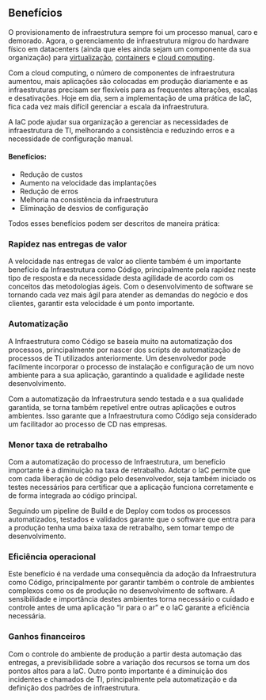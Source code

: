 
Benefícios
----------

O provisionamento de infraestrutura sempre foi um processo manual, caro e demorado. Agora, o gerenciamento de infraestrutura migrou do hardware físico em datacenters (ainda que eles ainda sejam um componente da sua organização) para [virtualização](https://www.redhat.com/pt-br/topics/virtualization/what-is-virtualization), [containers](https://www.redhat.com/pt-br/topics/containers/whats-a-linux-container) e [cloud computing](https://www.redhat.com/pt-br/topics/cloud). 

Com a cloud computing, o número de componentes de infraestrutura aumentou, mais aplicações são colocadas em produção diariamente e as infraestruturas precisam ser flexíveis para as frequentes alterações, escalas e desativações. Hoje em dia, sem a implementação de uma prática de IaC, fica cada vez mais difícil gerenciar a escala da infraestrutura.

A IaC pode ajudar sua organização a gerenciar as necessidades de infraestrutura de TI, melhorando a consistência e reduzindo erros e a necessidade de configuração manual.

#### Benefícios:

*   Redução de custos
*   Aumento na velocidade das implantações
*   Redução de erros 
*   Melhoria na consistência da infraestrutura
*   Eliminação de desvios de configuração

Todos esses benefícios podem ser descritos de maneira prática:

### Rapidez nas entregas de valor

A velocidade nas entregas de valor ao cliente também é um importante benefício da Infraestrutura como Código, principalmente pela rapidez neste tipo de resposta e da necessidade desta agilidade de acordo com os conceitos das metodologias ágeis. Com o desenvolvimento de software se tornando cada vez mais ágil para atender as demandas do negócio e dos clientes, garantir esta velocidade é um ponto importante.

### Automatização

A Infraestrutura como Código se baseia muito na automatização dos processos, principalmente por nascer dos scripts de automatização de processos de TI utilizados anteriormente. Um desenvolvedor pode facilmente incorporar o processo de instalação e configuração de um novo ambiente para a sua aplicação, garantindo a qualidade e agilidade neste desenvolvimento.

Com a automatização da Infraestrutura sendo testada e a sua qualidade garantida, se torna também repetível entre outras aplicações e outros ambientes. Isso garante que a Infraestrutura como Código seja considerado um facilitador ao processo de CD nas empresas.

### Menor taxa de retrabalho

Com a automatização do processo de Infraestrutura, um benefício importante é a diminuição na taxa de retrabalho. Adotar o IaC permite que com cada liberação de código pelo desenvolvedor, seja também iniciado os testes necessários para certificar que a aplicação funciona corretamente e de forma integrada ao código principal.

Seguindo um pipeline de Build e de Deploy com todos os processos automatizados, testados e validados garante que o software que entra para a produção tenha uma baixa taxa de retrabalho, sem tomar tempo de desenvolvimento.

### Eficiência operacional

Este benefício é na verdade uma consequência da adoção da Infraestrutura como Código, principalmente por garantir também o controle de ambientes complexos como os de produção no desenvolvimento de software. A sensibilidade e importância destes ambientes torna necessário o cuidado e controle antes de uma aplicação “ir para o ar” e o IaC garante a eficiência necessária.

### Ganhos financeiros

Com o controle do ambiente de produção a partir desta automação das entregas, a previsibilidade sobre a variação dos recursos se torna um dos pontos altos para a IaC. Outro ponto importante é a diminuição dos incidentes e chamados de TI, principalmente pela automatização e da definição dos padrões de infraestrutura.

